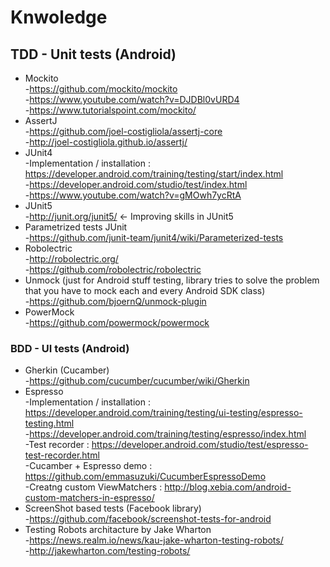 # Knwoledge <br/>
## TDD - Unit tests (Android) <br/>

  * Mockito <br/>
      -https://github.com/mockito/mockito <br/>
      -https://www.youtube.com/watch?v=DJDBl0vURD4 <br/>
      -https://www.tutorialspoint.com/mockito/ <br/>
  * AssertJ <br/>
      -https://github.com/joel-costigliola/assertj-core <br/>
      -http://joel-costigliola.github.io/assertj/ <br/>
  * JUnit4 <br/>
      -Implementation / installation : https://developer.android.com/training/testing/start/index.html <br/>
      -https://developer.android.com/studio/test/index.html <br/>
      -https://www.youtube.com/watch?v=gMOwh7ycRtA <br/>
  * JUnit5 <br/>
      -http://junit.org/junit5/ <- Improving skills in JUnit5 <br/>
  * Parametrized tests JUnit <br/>
      -https://github.com/junit-team/junit4/wiki/Parameterized-tests <br/>
  * Robolectric<br/>
      -http://robolectric.org/ <br/>
      -https://github.com/robolectric/robolectric <br/>
  * Unmock (just for Android stuff testing, library tries to solve the problem that you have to mock each and every Android SDK class) <br/>
      -https://github.com/bjoernQ/unmock-plugin <br/>
  * PowerMock <br/>
      -https://github.com/powermock/powermock <br/>
      
### BDD - UI tests (Android) <br/>

  * Gherkin (Cucamber) <br/>
      -https://github.com/cucumber/cucumber/wiki/Gherkin <br/>
  * Espresso <br/>
      -Implementation / installation : https://developer.android.com/training/testing/ui-testing/espresso-testing.html <br/>
      -https://developer.android.com/training/testing/espresso/index.html <br/>
      -Test recorder : https://developer.android.com/studio/test/espresso-test-recorder.html <br/>
      -Cucamber + Espresso demo : https://github.com/emmasuzuki/CucumberEspressoDemo <br/>
      -Creatng custom ViewMatchers : http://blog.xebia.com/android-custom-matchers-in-espresso/ <br/>
  * ScreenShot based tests (Facebook library) <br/>
      -https://github.com/facebook/screenshot-tests-for-android <br/>
  * Testing Robots architacture by Jake Wharton <br/>
      -https://news.realm.io/news/kau-jake-wharton-testing-robots/ <br/>
      -http://jakewharton.com/testing-robots/ <br/>
  
      

